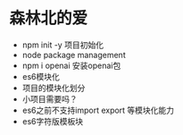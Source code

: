 # 森林北的爱
- npm init -y 项目初始化
- node package management
- npm i openai 安装openai包
- es6模块化
 - 项目的模块化划分
 - 小项目需要吗？
 - es6之前不支持import export 等模块化能力
 - es6字符版模板块